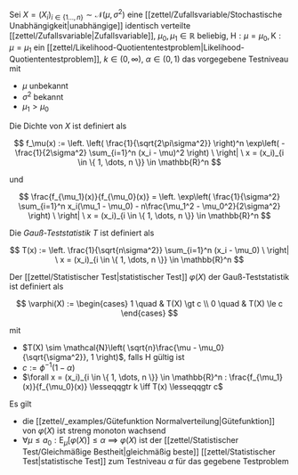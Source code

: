 Sei $X = (X_i)_{i \in \{ 1 \dots, n \}} \sim \mathcal{N}(\mu, \sigma^2)$ eine [[zettel/Zufallsvariable/Stochastische Unabhängigkeit|unabhängige]] identisch verteilte [[zettel/Zufallsvariable|Zufallsvariable]], $\mu_0, \mu_1 \in \mathbb{R}$ beliebig, $\text{H} : \mu = \mu_0, \text{K} : \mu = \mu_1$ ein [[zettel/Likelihood-Quotiententestproblem|Likelihood-Quotiententestproblem]], $k \in (0, \infty)$, $\alpha \in (0, 1)$ das vorgegebene Testniveau mit
- $\mu$ unbekannt
- $\sigma^2$ bekannt
- $\mu_1 \gt \mu_0$

Die Dichte von $X$ ist definiert als

$$
	f_\mu(x) := \left. \left( \frac{1}{\sqrt{2\pi\sigma^2}} \right)^n \exp\left( -\frac{1}{2\sigma^2} \sum_{i=1}^n (x_i - \mu)^2 \right) \ \right| \ x = (x_i)_{i \in \{ 1, \dots, n \}} \in \mathbb{R}^n
$$

und

$$
	\frac{f_{\mu_1}(x)}{f_{\mu_0}(x)} = \left. \exp\left( \frac{1}{\sigma^2} \sum_{i=1}^n x_i(\mu_1 - \mu_0) - n\frac{\mu_1^2 - \mu_0^2}{2\sigma^2} \right) \ \right| \ x = (x_i)_{i \in \{ 1, \dots, n \}} \in \mathbb{R}^n
$$

Die *Gauß-Teststatistik* $T$ ist definiert als

$$
	T(x) := \left. \frac{1}{\sqrt{n\sigma^2}} \sum_{i=1}^n (x_i - \mu_0) \ \right| \ x = (x_i)_{i \in \{ 1, \dots, n \}} \in \mathbb{R}^n
$$

Der [[zettel/Statistischer Test|statistischer Test]] $\varphi(X)$ der Gauß-Teststatistik ist definiert als

$$
	\varphi(X) := \begin{cases}
		1 \quad & T(X) \gt c \\
		0 \quad & T(X) \le c
	\end{cases}
$$

mit
- $T(X) \sim \mathcal{N}\left( \sqrt{n}\frac{\mu - \mu_0}{\sqrt{\sigma^2}}, 1 \right)$, falls $\text{H}$ gültig ist
- $c := \phi^{-1}(1-\alpha)$
- $\forall x = (x_i)_{i \in \{ 1, \dots, n \}} \in \mathbb{R}^n : \frac{f_{\mu_1}(x)}{f_{\mu_0}(x)} \lesseqqgtr k \iff T(x) \lesseqqgtr c$

Es gilt
- die [[zettel/_examples/Gütefunktion Normalverteilung|Gütefunktion]] von $\varphi(X)$ ist streng monoton wachsend
- $\forall \mu \le a_0 : \text{E}_\mu[\varphi(X)] \le \alpha$ $\implies$ $\varphi(X)$ ist der [[zettel/Statistischer Test/Gleichmäßige Bestheit|gleichmäßig beste]] [[zettel/Statistischer Test|statistische Test]] zum Testniveau $\alpha$ für das gegebene Testproblem